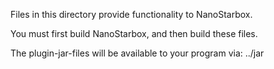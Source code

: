 Files in this directory provide functionality to NanoStarbox.

You must first build NanoStarbox, and then build these files.

The plugin-jar-files will be available to your program via: ../jar
